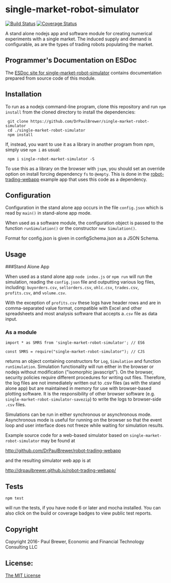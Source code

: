 single-market-robot-simulator
========
[![Build Status](https://travis-ci.org/DrPaulBrewer/single-market-robot-simulator.svg?branch=master)](https://travis-ci.org/DrPaulBrewer/single-market-robot-simulator)
[![Coverage Status](https://coveralls.io/repos/github/DrPaulBrewer/single-market-robot-simulator/badge.svg?branch=master)](https://coveralls.io/github/DrPaulBrewer/single-market-robot-simulator?branch=master)


A stand alone nodejs app and software module for creating numerical experiments with a single market.
The induced supply and demand is configurable, as are the types of trading robots populating the market.

## Programmer's Documentation on ESDoc

The [ESDoc site for single-market-robot-simulator](https://doc.esdoc.org/github.com/DrPaulBrewer/single-market-robot-simulator/) contains documentation prepared from source code of this module.

## Installation

To run as a nodejs command-line program, clone this repository and run `npm install` from the cloned
directory to install the dependencies:

     git clone https://github.com/DrPaulBrewer/single-market-robot-simulator
     cd ./single-market-robot-simulator
     npm install     

If, instead, you want to use it as a library in another program from npm, simply use `npm i` as usual:

     npm i single-robot-market-simulator -S

To use this as a library on the browser with `jspm`, you should set an override option on install forcing dependency `fs` to `@empty`. 
This is done in the [robot-trading-webapp](http://github.com/DrPaulBrewer/robot-trading-webapp) example app that uses this code as a dependency.
    
## Configuration

Configuration in the stand alone app occurs in the file `config.json` which is read by `main()` in stand-alone app mode.

When used as a software module, the configuration object is passed to the function `runSimulation()` or the constructor `new Simulation()`.
    
Format for config.json is given in configSchema.json as a JSON Schema.

## Usage 

###Stand Alone App

When used as a stand alone app `node index.js` or `npm run` will run the simulation, reading the `config.json` file and
outputting various log files, including: `buyorders.csv`, `sellorders.csv`, `ohlc.csv`, `trades.csv`, `profits.csv`, and `volume.csv`. 

With the exception of `profits.csv` these logs have header rows and are in comma-separated value format, compatible with
Excel and other spreadsheets and most analysis software that accepts  a`.csv` file as data input.

### As a module
    
    import * as SMRS from 'single-market-robot-simulator'; // ES6

    const SMRS = require("single-market-robot-simulator"); // CJS

returns an object containing constructors for `Log`, `Simulation` and function `runSimulation`.  Simulation functionality
will run either in the browser or nodejs without modification ("isomorphic javascript").  On the browser, security policies
require different procedures for writing out files.  Therefore, the log files are not immediately written out to .csv files
(as with the stand alone app) but are maintained in memory for use with browser-based plotting software.  It is the 
responsibility of other browser software (e.g. `single-market-robot-simulator-savezip`) to write the logs to browser-side
`.csv` files.    

Simulations can be run in either synchronous or asynchronous mode.  Asynchronous mode is useful for running on the browser
so that the event loop and user interface does not freeze while waiting for simulation results.

Example source code for a web-based simulator based on `single-market-robot-simulator` may be found at

http://github.com/DrPaulBrewer/robot-trading-webapp

and the resulting simulator web app is at

http://drpaulbrewer.github.io/robot-trading-webapp/

## Tests

    npm test
    
will run the tests, if you have node 6 or later and mocha installed.  You can also click on the build or coverage badges to view public test reports.

## Copyright 

Copyright 2016- Paul Brewer, Economic and Financial Technology Consulting LLC

## License: 

[The MIT License](./LICENSE.md)




